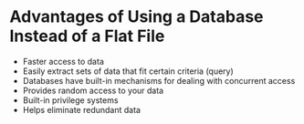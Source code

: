 

# Advantages of Using a Database Instead of a Flat File

- Faster access to data
- Easily extract sets of data that fit certain criteria (query)
- Databases have built-in mechanisms for dealing with concurrent access
- Provides random access to your data
- Built-in privilege systems
- Helps eliminate redundant data
